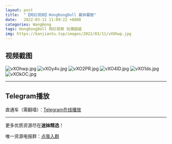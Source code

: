 ```yaml
---
layout: post
title:  "【网红视频】HongKongDoll 晨钟暮鼓"
date:   2022-03-11 11:09:22 +0800
categories: WangHong
tags: HongKongDoll 网红视频 玩偶姐姐
img: https://kanjiantu.top/images/2022/03/11/vXOhwp.jpg
---
```



## 视频截图


![vXOhwp.jpg](https://kanjiantu.top/images/2022/03/11/vXOhwp.jpg)
![vXOy4v.jpg](https://kanjiantu.top/images/2022/03/11/vXOy4v.jpg)
![vXO2PR.jpg](https://kanjiantu.top/images/2022/03/11/vXO2PR.jpg)
![vXO4ID.jpg](https://kanjiantu.top/images/2022/03/11/vXO4ID.jpg)
![vXO1ds.jpg](https://kanjiantu.top/images/2022/03/11/vXO1ds.jpg)
![vXOkOC.jpg](https://kanjiantu.top/images/2022/03/11/vXOkOC.jpg)


* * *
## Telegram播放

直通车（需翻墙）：[Telegram在线播放](https://t.me/mimeijingxuan/20)

* * *
更多优质资源尽在**迷妹精选**！

唯一资源电报群：[点我入群](https://t.me/mimeijingxuan)


